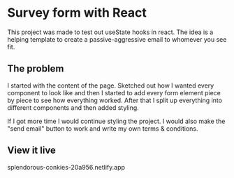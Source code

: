 # Survey form with React

This project was made to test out useState hooks in react. The idea is a helping template to create a passive-aggressive email to whomever you see fit.

## The problem

I started with the content of the page. Sketched out how I wanted every component to look like and then I started to add every form element piece by piece to see how everything worked. After that I split up everything into different components and then added styling.

If I got more time I would continue styling the project. I would also make the "send email" button to work and write my own terms & conditions.

## View it live
splendorous-conkies-20a956.netlify.app
